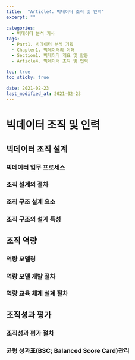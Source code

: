 ```yaml
---
title:  "Article4. 빅데이터 조직 및 인력"
excerpt: ""

categories:
  - 빅데이터 분석 기사
tags:
  - Part1. 빅데이터 분석 기획
  - Chapter1. 빅데이터의 이해
  - Section1. 빅데이터 개요 및 활용
  - Article4. 빅데이터 조직 및 인력

toc: true
toc_sticky: true
 
date: 2021-02-23
last_modified_at: 2021-02-23
---
```


# 빅데이터 조직 및 인력

## 빅데이터 조직 설계

### 빅데이터 업무 프로세스

### 조직 설계의 절차

### 조직 구조 설계 요소

### 조직 구조의 설계 특성

## 조직 역량

### 역량 모델링

### 역량 모델 개발 절차

### 역량 교육 체계 설계 절차

## 조직성과 평가

### 조직성과 평가 절차

### 균형 성과표(BSC; Balanced Score Card)관리

